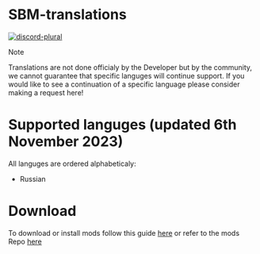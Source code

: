 # SBM-translations

<a href="https://discord.gg/wjXz7jGgCw" rel="noopener nofollow ugc">
<img src="https://wsrv.nl/?url=https%3A%2F%2Fcdn.jsdelivr.net%2Fnpm%2F%40intergrav%2Fdevins-badges%403%2Fassets%2Fcompact%2Fsocial%2Fdiscord-plural_vector.svg&amp;n=-1" alt="discord-plural">
</a>

> [!NOTE]
> Translations are not done officialy by the Developer but by the community, we cannot guarantee that specific languges will continue support. If you would like to see a continuation of a specific language please consider making a request here!

# Supported languges (updated 6th November 2023)
All languges are ordered alphabeticaly:
- Russian

# Download
To download or install mods follow this guide [here](https://sbm.devvyy.xyz/mods/introduction) or refer to the mods Repo [here]()

